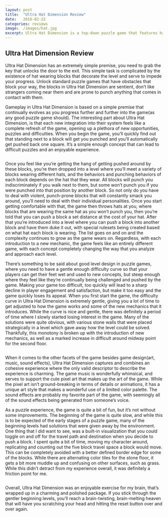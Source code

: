 ```yaml
---
layout: post
title:  "Ultra Hat Dimension Review"
date:   2016-02-22
categories: reviews
image:  /images/hat.jpg
excerpt: Ultra Hat Dimension is a top-down puzzle game that features hats, punching and increasingly difficult levels.  You’ll spend your time navigating around the level in an effort to grab the key and make it to the exit as punch-prone blocks hinder you if you get too close.
---
```

## Ultra Hat Dimension Review

Ultra Hat Dimension has an extremely simple premise, you need to grab the key that unlocks the door to the exit.  This simple task is complicated by the existence of hat wearing blocks that decorate the level and serve to impede your progress.  Unlock standard puzzle games that have obstacles that block your way, the blocks in Ultra Hat Dimension are sentient, don’t like strangers coming near them and are prone to punch anything that comes in contact with them.

Gameplay in Ultra Hat Dimension is based on a simple premise that continually evolves as you progress further and further into the game(as any good puzzle game should).  The interesting part about Ultra Hat Dimension, is that each new integration into their system feels like a complete refresh of the game, opening up a plethora of new opportunities, puzzles and difficulties.  When you begin the game, you’ll quickly find out that standing next to a block will get you punched and you’ll automatically get pushed back one square.  It’s a simple enough concept that can lead to difficult puzzles and an enjoyable experience.  

<img class="gfyitem" data-id="WindingCalmCoyote" />

Once you feel like you’re getting the hang of getting pushed around by these blocks, you’re then dropped into a level where you’ll meet a variety of blocks wearing different hats, and the behaviors and punching behaviors of each block depends on the hat that they wear.  All blocks will punch you indiscriminately if you walk next to them, but some won’t punch you if you were punched into that position by another block.  So not only do you have to deal with violent, punch-prone blocks that will constantly smack you around, you’ll need to deal with their individual personalities.  Once you start getting comfortable with that, the game then throws hats at you, where blocks that are wearing the same hat as you won’t punch you, then you’re told that you can push a block a set distance at the cost of your hat.  After that you’re introduced into a level where you can push a block into another block and have them duke it out, with special rulesets being created based on what hat each block is wearing.  The list goes on and on and the complexity continues to grow as the game wears on.  Regardless, with each introduction to a new mechanic, the game feels like an entirely different game, with each concept completely changing the way that you analyze and approach each level.

There’s something to be said about good level design in puzzle games, where you need to have a gentle enough difficulty curve so that your players can get their feet wet and used to new concepts, but steep enough where they feel like they’re continually being challenged and pushed by the game.  Making your game too difficult, too quickly will lead to a sharp decline in player engagement and satisfaction, but make it too easy and the game quickly loses its appeal.  When you first start the game, the difficulty curve in Ultra Hat Dimension is extremely gentle, giving you a lot of time to get adjusted to how the game works and some of the new mechanics that it introduces.  While the curve is nice and gentle, there was definitely a period of time where I slowly started losing interest in the game.  Many of the solutions were quite obvious, with various stone walls that were placed strategically in a level which gave away how the level could be solved.  Thankfully, this monotony is broken up with the introduction of new mechanics, as well as a marked increase in difficult around midway point for the second floor.

<img class="gfyitem" data-id="SameVillainousKakapo" />

When it comes to the other facets of the game besides game design(art, music, sound effects), Ultra Hat Dimension captures and combines an cohesive experience where the only valid descriptor to describe the experience is charming.  The game music is wonderfully whimsical, and serves to support the cute pixel art that makes up the art of the game.  While the pixel art isn’t ground-breaking in terms of details or animations, it has a unique art style that makes a wonderful use of a limited color palette.  The sound effects are probably my favorite part of the game, with seemingly all of the sound effects being generated from someone’s voice.

As a puzzle experience, the game is quite a bit of fun, but it’s not without some improvements.  The beginning of the game is quite slow, and while this is to be expected of the early stages of a puzzle game, many of the beginning levels had solutions that were given away by the environment.  One thing that I did want to see, was a built-in visualization that you could toggle on and off for the travel path and destination when you decide to push a block.  I spent quite a bit of time, moving my character around, replicating and counting out the five block travel space a block would move.  This can be completely avoided with a better defined border edge for some of the blocks.  While there are alternating color tiles for the stone floor, it gets a bit more muddle up and confusing on other surfaces, such as grass.  While this didn’t detract from my experience overall, it was definitely a friction point for me.

<img class="gfyitem" data-id="SlushyMatureGermanspaniel" />

Overall, Ultra Hat Dimension was an enjoyable exercise for my brain, that’s wrapped up in a charming and polished package.  If you stick through the gentler beginning levels, you’ll reach a brain-twisting, brain-melting heaven that will have you scratching your head and hitting the reset button over and over again.

